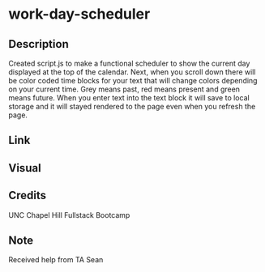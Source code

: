 # work-day-scheduler

## Description 

Created script.js to make a functional scheduler to show the current day displayed at the top of the calendar. Next, when you scroll down there will be color coded time blocks for your text that will change colors depending on your current time. Grey means past, red means present and green means future. When you enter text into the text block it will save to local storage and it will stayed rendered to the page even when you refresh the page. 

## Link 


## Visual 


## Credits
UNC Chapel Hill Fullstack Bootcamp

## Note
Received help from TA Sean
